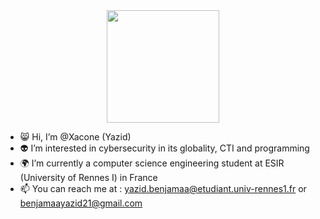 <div id="header" align="center">
  <img src="https://i.ibb.co/K2G9wCW/cha.jpg" width="180"/>
</div>


- 😸 Hi, I’m @Xacone (Yazid)
- 👽 I’m interested in cybersecurity in its globality, CTI and programming
- 🌍 I’m currently a computer science engineering student at ESIR (University of Rennes I) in France
- 📫 You can reach me at : yazid.benjamaa@etudiant.univ-rennes1.fr or benjamaayazid21@gmail.com

<!-- ![Yazid's GitHub stats](https://github-readme-stats.vercel.app/api?username=Xacone&show_icons=true&theme=tokyonight) -->
<!-- <br><img src="https://github-readme-stats.vercel.app/api/top-langs?username=Xacone&show_icons=true&locale=en&layout=compact&theme=tokyonight" alt="ovi" /> -->
